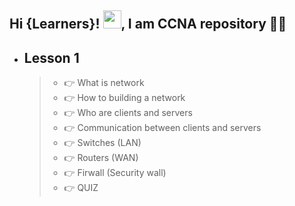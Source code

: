## Hi {Learners}! <img src="https://github.com/TheDudeThatCode/TheDudeThatCode/blob/master/Assets/Hi.gif" width="29px">, I am CCNA repository 👨‍🎓

- ## Lesson 1 
     > - 👉 What is network
     > - 👉 How to building a network
     > - 👉 Who are clients and servers
     > - 👉 Communication between clients and servers
     > - 👉 Switches (LAN)
     > - 👉 Routers (WAN)
     > - 👉 Firwall (Security wall)
     > - 👉 QUIZ
